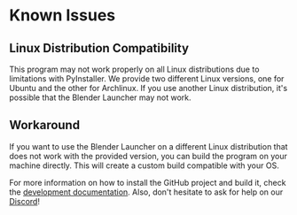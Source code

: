 # Known Issues

## Linux Distribution Compatibility

This program may not work properly on all Linux distributions due to limitations with PyInstaller. We provide two different Linux versions, one for Ubuntu and the other for Archlinux. If you use another Linux distribution, it's possible that the Blender Launcher may not work.

## Workaround

If you want to use the Blender Launcher on a different Linux distribution that does not work with the provided version, you can build the program on your machine directly. This will create a custom build compatible with your OS.

For more information on how to install the GitHub project and build it, check the [development documentation](development.md). Also, don't hesitate to ask for help on our [Discord](https://discord.com/invite/3jrTZFJkTd)!